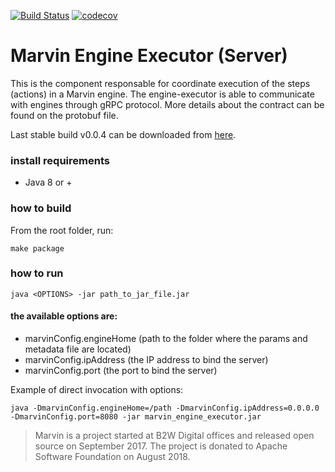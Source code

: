 [![Build Status](https://travis-ci.org/marvin-ai/marvin-engine-executor.svg)](https://travis-ci.org/marvin-ai/marvin-engine-executor) [![codecov](https://codecov.io/gh/marvin-ai/marvin-engine-executor/branch/master/graph/badge.svg)](https://codecov.io/gh/marvin-ai/marvin-engine-executor)

# Marvin Engine Executor (Server)

This is the component responsable for coordinate execution of the steps (actions) in a Marvin engine. The engine-executor
is able to communicate with engines through gRPC protocol. More details about the contract can be found 
on the protobuf file.

Last stable build v0.0.4 can be downloaded from [here](https://s3.amazonaws.com/marvin-engine-executor/marvin-engine-executor-assembly-0.0.4.jar).

### install requirements

- Java 8 or +

### how to build

From the root folder, run: 

```
make package
```

### how to run

```
java <OPTIONS> -jar path_to_jar_file.jar
```

#### the available options are:

- marvinConfig.engineHome (path to the folder where the params and metadata file are located)
- marvinConfig.ipAddress (the IP address to bind the server)
- marvinConfig.port (the port to bind the server)

Example of direct invocation with options:

```
java -DmarvinConfig.engineHome=/path -DmarvinConfig.ipAddress=0.0.0.0 -DmarvinConfig.port=8080 -jar marvin_engine_executor.jar
```

> Marvin is a project started at B2W Digital offices and released open source on September 2017.
> The project is donated to Apache Software Foundation on August 2018.
